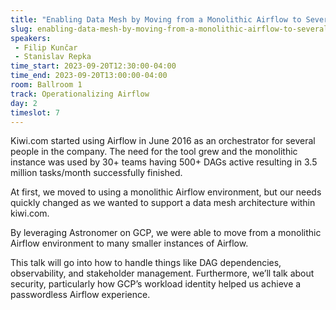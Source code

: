 ```yaml
---
title: "Enabling Data Mesh by Moving from a Monolithic Airflow to Several Smaller Environments"
slug: enabling-data-mesh-by-moving-from-a-monolithic-airflow-to-several-smaller-environments
speakers:
 - Filip Kunčar
 - Stanislav Repka
time_start: 2023-09-20T12:30:00-04:00
time_end: 2023-09-20T13:00:00-04:00
room: Ballroom 1
track: Operationalizing Airflow
day: 2
timeslot: 7
---
```


Kiwi.com started using Airflow in June 2016 as an orchestrator for several people in the company. The need for the tool grew and the monolithic instance was used by 30+ teams having 500+ DAGs active resulting in 3.5 million tasks/month successfully finished.
 
 At first, we moved to using a monolithic Airflow environment, but our needs quickly changed as we wanted to support a data mesh architecture within kiwi.com. 
 
 By leveraging Astronomer on GCP, we were able to move from a monolithic Airflow environment to many smaller instances of Airflow. 
 
 This talk will go into how to handle things like DAG dependencies, observability, and stakeholder management. Furthermore, we’ll talk about security, particularly how GCP’s workload identity helped us achieve a passwordless Airflow experience.